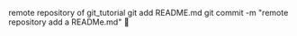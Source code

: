 remote repository of git_tutorial
git add README.md
git commit -m "remote repository add a READMe.md"

